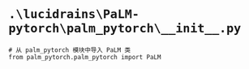 # `.\lucidrains\PaLM-pytorch\palm_pytorch\__init__.py`

```
# 从 palm_pytorch 模块中导入 PaLM 类
from palm_pytorch.palm_pytorch import PaLM
```